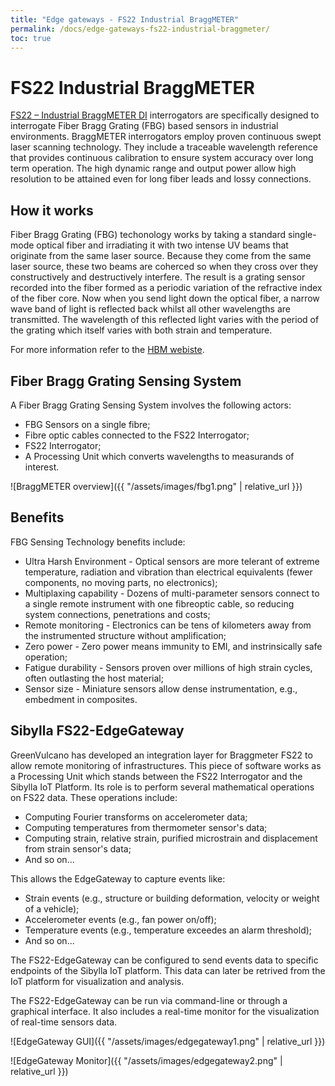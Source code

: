 ```yaml
---
title: "Edge gateways - FS22 Industrial BraggMETER"
permalink: /docs/edge-gateways-fs22-industrial-braggmeter/
toc: true
---
```


# FS22 Industrial BraggMETER

[FS22 – Industrial BraggMETER DI](https://www.hbm.com/en/4604/fs22-industrial-braggmeter-optical-interrogator/)
interrogators are specifically designed to
interrogate Fiber Bragg Grating (FBG) based sensors in industrial environments.
BraggMETER interrogators employ proven continuous swept laser scanning
technology. They include a traceable wavelength reference that provides
continuous calibration to ensure system accuracy over long term operation. The
high dynamic range and output power allow high resolution to be attained even
for long fiber leads and lossy connections.

## How it works

Fiber Bragg Grating (FBG) techonology works by taking a standard single-mode optical fiber and irradiating it with two intense UV beams that originate from the same laser source. Because they come from the same laser source, these two beams are coherced so when they cross over they constructively and destructively interfere. The result is a grating sensor recorded into the fiber formed as a periodic variation of the refractive index of the fiber core. Now when you send light down the optical
fiber, a narrow wave band of light is reflected back whilst all other wavelengths are transmitted. The wavelength of this reflected light varies with the period of the grating which itself varies with both strain and temperature.

For more information refer to the [HBM webiste](https://www.hbm.com/it/).

## Fiber Bragg Grating Sensing System

A Fiber Bragg Grating Sensing System involves the following actors:

* FBG Sensors on a single fibre;
* Fibre optic cables connected to the FS22 Interrogator;
* FS22 Interrogator;
* A Processing Unit which converts wavelengths to measurands of interest.


![BraggMETER overview]({{ "/assets/images/fbg1.png" | relative_url }})


## Benefits

FBG Sensing Technology benefits include:

* Ultra Harsh Environment - Optical sensors are more telerant of extreme temperature,
radiation and vibration than electrical equivalents (fewer components,
no moving parts, no electronics);
* Multiplaxing capability - Dozens of multi-parameter sensors connect to a single
remote instrument with one fibreoptic cable, so reducing system connections,
penetrations and costs;
* Remote monitoring - Electronics can be tens of kilometers away from the
instrumented structure without amplification;
* Zero power - Zero power means immunity to EMI, and instrinsically safe
operation;
* Fatigue durability - Sensors proven over millions of high strain cycles,
often outlasting the host material;
* Sensor size - Miniature sensors allow dense instrumentation, e.g.,
embedment in composites.


## Sibylla FS22-EdgeGateway

GreenVulcano has developed an integration layer for Braggmeter FS22
to allow remote monitoring of infrastructures. This piece of software
works as a Processing Unit which stands between the FS22 Interrogator and the Sibylla IoT Platform.
Its role is to perform several mathematical operations
on FS22 data. These operations include:

* Computing Fourier transforms on accelerometer data;
* Computing temperatures from thermometer sensor's data;
* Computing strain, relative strain, purified microstrain and displacement from strain sensor's data;
* And so on...

This allows the EdgeGateway to capture events like:

* Strain events (e.g., structure or building deformation, velocity or weight of a vehicle);
* Accelerometer events (e.g., fan power on/off);
* Temperature events (e.g., temperature exceedes an alarm threshold);
* And so on...

The FS22-EdgeGateway can be configured to send events data to specific endpoints of the Sibylla IoT platform.
This data can later be retrived from the IoT platform for visualization and analysis.

The FS22-EdgeGateway can be run via command-line or through a graphical interface. It also includes a real-time
monitor for the visualization of real-time sensors data.


![EdgeGateway GUI]({{ "/assets/images/edgegateway1.png" | relative_url }})

![EdgeGateway Monitor]({{ "/assets/images/edgegateway2.png" | relative_url }})

